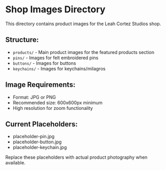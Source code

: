 # Shop Images Directory

This directory contains product images for the Leah Cortez Studios shop.

## Structure:
- `products/` - Main product images for the featured products section
- `pins/` - Images for felt embroidered pins
- `buttons/` - Images for buttons
- `keychains/` - Images for keychains/milagros

## Image Requirements:
- Format: JPG or PNG
- Recommended size: 600x600px minimum
- High resolution for zoom functionality

## Current Placeholders:
- placeholder-pin.jpg
- placeholder-button.jpg  
- placeholder-keychain.jpg

Replace these placeholders with actual product photography when available.
